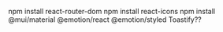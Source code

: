 npm install react-router-dom
npm install react-icons
npm install @mui/material @emotion/react @emotion/styled
Toastify??
